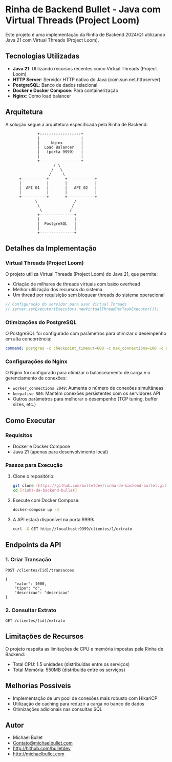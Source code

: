 # Rinha de Backend Bullet - Java com Virtual Threads (Project Loom)

Este projeto é uma implementação da Rinha de Backend 2024/Q1 utilizando Java 21 com Virtual Threads (Project Loom).

## Tecnologias Utilizadas

- **Java 21**: Utilizando recursos recentes como Virtual Threads (Project Loom)
- **HTTP Server**: Servidor HTTP nativo do Java (com.sun.net.httpserver)
- **PostgreSQL**: Banco de dados relacional
- **Docker e Docker Compose**: Para containerização
- **Nginx**: Como load balancer

## Arquitetura

A solução segue a arquitetura especificada pela Rinha de Backend:

```
              +------------------+
              |                  |
              |     Nginx        |
              |  Load Balancer   |
              |   (porta 9999)   |
              |                  |
              +------------------+
                     / \
                    /   \
                   /     \
      +-----------+       +------------+
      |           |       |            |
      |  API 01   |       |   API 02   |
      |           |       |            |
      +-----------+       +------------+
             \                /
              \              /
               \            /
              +---------------+
              |               |
              |  PostgreSQL   |
              |               |
              +---------------+
```

## Detalhes da Implementação

### Virtual Threads (Project Loom)

O projeto utiliza Virtual Threads (Project Loom) do Java 21, que permite:

- Criação de milhares de threads virtuais com baixo overhead
- Melhor utilização dos recursos do sistema
- Um thread por requisição sem bloquear threads do sistema operacional

```java
// Configuração do servidor para usar Virtual Threads
// server.setExecutor(Executors.newVirtualThreadPerTaskExecutor());
```

### Otimizações do PostgreSQL

O PostgreSQL foi configurado com parâmetros para otimizar o desempenho em alta concorrência:

```yaml
command: postgres -c checkpoint_timeout=600 -c max_connections=100 -c shared_buffers=128MB -c synchronous_commit=off -c fsync=off
```

### Configurações do Nginx

O Nginx foi configurado para otimizar o balanceamento de carga e o gerenciamento de conexões:

- `worker_connections 2048`: Aumenta o número de conexões simultâneas
- `keepalive 500`: Mantém conexões persistentes com os servidores API
- Outros parâmetros para melhorar o desempenho (TCP tuning, buffer sizes, etc.)

## Como Executar

### Requisitos

- Docker e Docker Compose
- Java 21 (apenas para desenvolvimento local)

### Passos para Execução

1. Clone o repositório:
   ```bash
   git clone [https://github.com/bulletdev/rinha-de-backend-bullet.git]
   cd [rinha-de-backend-bullet]
   ```

2. Execute com Docker Compose:
   ```bash
   docker-compose up -d
   ```

3. A API estará disponível na porta 9999:
   ```bash
   curl -X GET http://localhost:9999/clientes/1/extrato
   ```

## Endpoints da API

### 1. Criar Transação

```
POST /clientes/[id]/transacoes

{
    "valor": 1000,
    "tipo": "c",
    "descricao": "descricao"
}
```

### 2. Consultar Extrato

```
GET /clientes/[id]/extrato
```

## Limitações de Recursos

O projeto respeita as limitações de CPU e memória impostas pela Rinha de Backend:
- Total CPU: 1.5 unidades (distribuídas entre os serviços)
- Total Memória: 550MB (distribuída entre os serviços)

## Melhorias Possíveis

- Implementação de um pool de conexões mais robusto com HikariCP
- Utilização de caching para reduzir a carga no banco de dados
- Otimizações adicionais nas consultas SQL

## Autor

- Michael Bullet
- Contato@michaelbullet.com
- http://hithub.com/bulletdev
- http://michaelbullet.com
```
